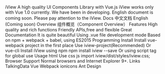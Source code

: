 iView A high quality UI Components Library with Vue.js iView works only with Vue 1.0 currently. We have been in developing. English document is coming soon. Please pay attention to the iView. Docs 中文文档 English (Coming soon) Overview 组件概览（Component Overview） Features High quality and rich functions Friendly APIs,free and flexible Great Documentation It is quite beautiful Using .vue file development mode Based on npm + webpack + babel, using ES2015 Programming Install Install vue-webpack project in the first place Use iview-project(Recommended) Or vue-cli Install iView using npm npm install iview --save Or using script tag for global use <script type="text/javascript" src="iview.min.js"></script> Usage html <template> <Slider :value.sync="value" range></Slider> </template> <script> export default { data () { return { value: [20, 50] } } } </script> Use css js import iview/dist/styles/iview.css; Browser Support Normal browsers and Internet Explorer 9+. Links TalkingData Vue Webpack ionicons Ant Design
